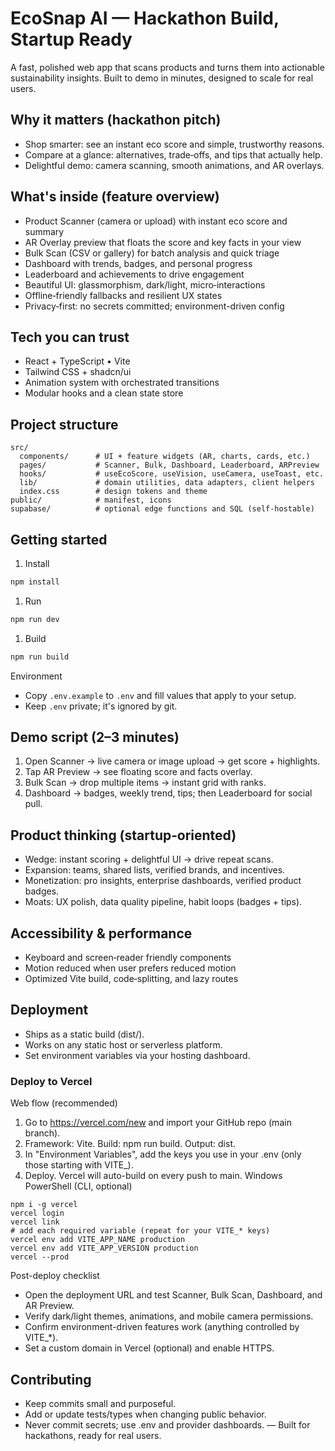 # EcoSnap AI — Hackathon Build, Startup Ready
A fast, polished web app that scans products and turns them into actionable sustainability insights. Built to demo in minutes, designed to scale for real users.
## Why it matters (hackathon pitch)
- Shop smarter: see an instant eco score and simple, trustworthy reasons.
- Compare at a glance: alternatives, trade‑offs, and tips that actually help.
- Delightful demo: camera scanning, smooth animations, and AR overlays.
## What's inside (feature overview)
- Product Scanner (camera or upload) with instant eco score and summary
- AR Overlay preview that floats the score and key facts in your view
- Bulk Scan (CSV or gallery) for batch analysis and quick triage
- Dashboard with trends, badges, and personal progress
- Leaderboard and achievements to drive engagement
- Beautiful UI: glassmorphism, dark/light, micro‑interactions
- Offline‑friendly fallbacks and resilient UX states
- Privacy‑first: no secrets committed; environment-driven config
## Tech you can trust
- React + TypeScript • Vite
- Tailwind CSS + shadcn/ui
- Animation system with orchestrated transitions
- Modular hooks and a clean state store
## Project structure
```text
src/
  components/      # UI + feature widgets (AR, charts, cards, etc.)
  pages/           # Scanner, Bulk, Dashboard, Leaderboard, ARPreview
  hooks/           # useEcoScore, useVision, useCamera, useToast, etc.
  lib/             # domain utilities, data adapters, client helpers
  index.css        # design tokens and theme
public/            # manifest, icons
supabase/          # optional edge functions and SQL (self-hostable)
```
## Getting started
1. Install
```bash
npm install
```
1. Run
```bash
npm run dev
```
1. Build
```bash
npm run build
```
Environment
- Copy `.env.example` to `.env` and fill values that apply to your setup.
- Keep `.env` private; it's ignored by git.
## Demo script (2–3 minutes)
1. Open Scanner → live camera or image upload → get score + highlights.
2. Tap AR Preview → see floating score and facts overlay.
3. Bulk Scan → drop multiple items → instant grid with ranks.
4. Dashboard → badges, weekly trend, tips; then Leaderboard for social pull.
## Product thinking (startup‑oriented)
- Wedge: instant scoring + delightful UI → drive repeat scans.
- Expansion: teams, shared lists, verified brands, and incentives.
- Monetization: pro insights, enterprise dashboards, verified product badges.
- Moats: UX polish, data quality pipeline, habit loops (badges + tips).
## Accessibility & performance
- Keyboard and screen‑reader friendly components
- Motion reduced when user prefers reduced motion
- Optimized Vite build, code‑splitting, and lazy routes
## Deployment
- Ships as a static build (dist/).
- Works on any static host or serverless platform.
- Set environment variables via your hosting dashboard.
### Deploy to Vercel
Web flow (recommended)
1. Go to https://vercel.com/new and import your GitHub repo (main branch).
2. Framework: Vite. Build: npm run build. Output: dist.
3. In "Environment Variables", add the keys you use in your .env (only those starting with VITE_).
4. Deploy. Vercel will auto-build on every push to main.
Windows PowerShell (CLI, optional)
```
npm i -g vercel
vercel login
vercel link
# add each required variable (repeat for your VITE_* keys)
vercel env add VITE_APP_NAME production
vercel env add VITE_APP_VERSION production
vercel --prod
```
Post-deploy checklist
- Open the deployment URL and test Scanner, Bulk Scan, Dashboard, and AR Preview.
- Verify dark/light themes, animations, and mobile camera permissions.
- Confirm environment-driven features work (anything controlled by VITE_*).
- Set a custom domain in Vercel (optional) and enable HTTPS.
## Contributing
- Keep commits small and purposeful.
- Add or update tests/types when changing public behavior.
- Never commit secrets; use .env and provider dashboards.
— Built for hackathons, ready for real users.
